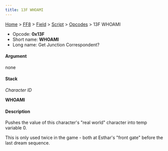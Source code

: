 ```yaml
---
title: 13F WHOAMI
---
```


[Home](../../../../Main%20Page.md.md) > [FF8](../../../../FF8.md) > [Field](../../../Field.md) > [Script](../../Script.md) > [Opcodes](../Opcodes.md) > 13F WHOAMI

-   Opcode: **0x13F**
-   Short name: **WHOAMI**
-   Long name: Get Junction Correspondent?

#### Argument

none

#### Stack

  
*Character ID*

**WHOAMI**

#### Description

Pushes the value of this character's "real world" character into temp
variable 0.

This is only used twice in the game - both at Esthar's "front gate"
before the last dream sequence.
